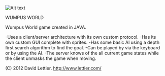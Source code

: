 ![Alt text](/master/server/wumpus.png)

WUMPUS WORLD

Wumpus World game created in JAVA. 

-Uses a client/server architecture with its own custom protocol. 
-Has its own custom GUI complete with sprites. 
-Has some basic AI using a depth first search algorithm to find the goal.
-Can be played by via the keyboard or by using the AI.
-The server knows of the all current game states while the client unmasks the game when moving.

(C) 2012 David Lettier. http://www.lettier.com/
